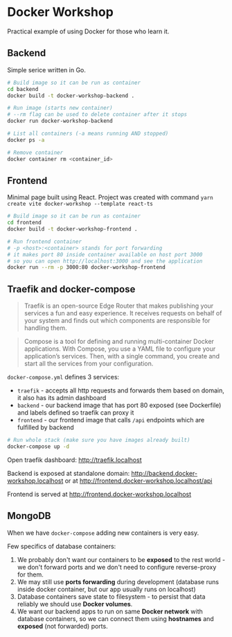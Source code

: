 # Docker Workshop

Practical example of using Docker for those who learn it.

## Backend

Simple serice written in Go.

```sh
# Build image so it can be run as container
cd backend
docker build -t docker-workshop-backend .
```

```sh
# Run image (starts new container)
# --rm flag can be used to delete container after it stops
docker run docker-workshop-backend
```

```sh
# List all containers (-a means running AND stopped)
docker ps -a
```

```sh
# Remove container
docker container rm <container_id>
```

## Frontend

Minimal page built using React. Project was created with command `yarn create vite docker-workshop --template react-ts`

```sh
# Build image so it can be run as container
cd frontend
docker build -t docker-workshop-frontend .
```

```sh
# Run frontend container
# -p <host>:<container> stands for port forwarding
# it makes port 80 inside container available on host port 3000
# so you can open http://localhost:3000 and see the application
docker run --rm -p 3000:80 docker-workshop-frontend
```

## Traefik and docker-compose

> Traefik is an open-source Edge Router that makes publishing your services a fun and easy experience. It receives requests on behalf of your system and finds out which components are responsible for handling them.

> Compose is a tool for defining and running multi-container Docker applications. With Compose, you use a YAML file to configure your application’s services. Then, with a single command, you create and start all the services from your configuration.

`docker-compose.yml` defines 3 services:

- `traefik` - accepts all http requests and forwards them based on domain, it also has its admin dashboard
- `backend` - our backend image that has port 80 exposed (see Dockerfile) and labels defined so traefik can proxy it
- `frontend` - our frontend image that calls `/api` endpoints which are fulfilled by backend

```sh
# Run whole stack (make sure you have images already built)
docker-compose up -d
```

Open traefik dashboard: http://traefik.localhost

Backend is exposed at standalone domain: http://backend.docker-workshop.localhost or at http://frontend.docker-workshop.localhost/api

Frontend is served at http://frontend.docker-workshop.localhost

## MongoDB

When we have `docker-compose` adding new containers is very easy.

Few specifics of database containers:

1. We probably don't want our containers to be **exposed** to the rest world - we don't forward ports and we don't need to configure reverse-proxy for them.
2. We may still use **ports forwarding** during development (database runs inside docker container, but our app usually runs on localhost)
3. Database containers save state to filesystem - to persist that data reliably we should use **Docker volumes**.
4. We want our backend apps to run on same **Docker network** with database containers, so we can connect them using **hostnames** and **exposed** (not forwarded) ports.
